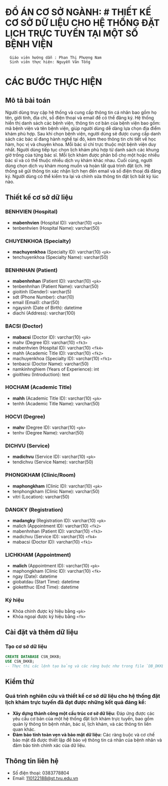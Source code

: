 # ĐỒ ÁN CƠ SỞ NGÀNH: # THIẾT KẾ CƠ SỞ DỮ LIỆU CHO HỆ THỐNG ĐẶT LỊCH TRỰC TUYẾN TẠI MỘT SỐ BỆNH VIỆN
      Giáo viên hướng dẫn : Phan Thị Phương Nam
      Sinh viên thực hiện: Nguyễn Văn Tổng
# CÁC BƯỚC THỰC HIỆN
## Mô tả bài toán
Người dùng truy cập hệ thống và cung cấp thông tin cá nhân bao gồm họ tên, giới tính, địa chỉ, số điện thoại và email để có thể đăng ký.
Hệ thống hiển thị danh sách các bệnh viện, thông tin cơ bản của bệnh viện bao gồm: mã bệnh viện và tên bệnh viện, giúp người dùng dễ dàng lựa chọn địa điểm khám phù hợp.
Sau khi chọn bệnh viện, người dùng sẽ được cung cấp danh sách các bác sĩ đang hành nghề tại đó, kèm theo thông tin chi tiết về học hàm, học vị và chuyên khoa. Mỗi bác sĩ chỉ trực thuộc một bệnh viện duy nhất.
Người dùng tiếp tục chọn lịch khám phù hợp từ danh sách các khung giờ trống của từng bác sĩ. Mỗi lịch khám được phân bổ cho một hoặc nhiều bác sĩ và có thể thuộc nhiều dịch vụ khám khác nhau.
Cuối cùng, người dùng chọn dịch vụ khám mong muốn và hoàn tất quá trình đặt lịch. Hệ thống sẽ gửi thông tin xác nhận lịch hẹn đến email và số điện thoại đã đăng ký. Người dùng có thể kiểm tra lại và chỉnh sửa thông tin đặt lịch bất kỳ lúc nào.


## Thiết kế cơ sở dữ liệu

### BENHVIEN (Hospital)
*   **mabenhvien** (Hospital ID): varchar(10) `<pk>`
*   tenbenhvien (Hospital Name): varchar(50)

### CHUYENKHOA (Specialty)
*   **machuyenkhoa** (Specialty ID): varchar(10) `<pk>`
*   tenchuyenkhoa (Specialty Name): varchar(50)

### BENHNHAN (Patient)
*   **mabenhnhan** (Patient ID): varchar(10) `<pk>`
*   tenbenhnhan (Patient Name): varchar(50)
*   gioitinh (Gender): varchar(5)
*   sdt (Phone Number): char(10)
*   email (Email): char(50)
*   ngaysinh (Date of Birth): datetime
*   diachi (Address): varchar(100)

### BACSI (Doctor)
*   **mabacsi** (Doctor ID): varchar(10) `<pk>`
*   mahv (Degree ID): varchar(10) `<fk3>`
*   mabenhvien (Hospital ID): varchar(10) `<fk4>`
*   mahh (Academic Title ID): varchar(10) `<fk2>`
*   machuyenkhoa (Specialty ID): varchar(10) `<fk1>`
*   tenbacsi (Doctor Name): varchar(50)
*   namkinhnghiem (Years of Experience): int
*   gioithieu (Introduction): text

### HOCHAM (Academic Title)
*   **mahh** (Academic Title ID): varchar(10) `<pk>`
*   tenhh (Academic Title Name): varchar(50)

### HOCVI (Degree)
*   **mahv** (Degree ID): varchar(10) `<pk>`
*   tenhv (Degree Name): varchar(50)

### DICHVU (Service)
*   **madichvu** (Service ID): varchar(10) `<pk>`
*   tendichvu (Service Name): varchar(50)

### PHONGKHAM (Clinic/Room)
*   **maphongkham** (Clinic ID): varchar(10) `<pk>`
*   tenphongkham (Clinic Name): varchar(50)
*   vitri (Location): varchar(50)

### DANGKY (Registration)
*    **madangky** (Registration ID): varchar(10) `<pk>`
*    malich (Appointment ID): varchar(10) `<fk2>`
*   mabenhnhan (Patient ID): varchar(10) `<fk3>`
*   madichvu (Service ID): varchar(10) `<fk4>`
*   mabacsi (Doctor ID): varchar(10) `<fk1>`

### LICHKHAM (Appointment)
*   **malich** (Appointment ID): varchar(10) `<pk>`
*   maphongkham (Clinic ID): varchar(10) `<fk>`
*   ngay (Date): datetime
*   giobatdau (Start Time): datetime
*   gioketthuc (End Time): datetime

### Ký hiệu
*   Khóa chính được ký hiệu bằng `<pk>`
*   Khóa ngoại được ký hiệu bằng `<fk>` 

## Cài đặt và thêm dữ liệu
### Tạo cơ sở dữ liệu
```sql
CREATE DATABASE CSN_DKKB;
USE CSN_DKKB;
-- Thực thi các lệnh tạo bảng và các ràng buộc như trong file `DB_DKKB.sql`
```
## Kiểm thử
### Quá trình nghiên cứu và thiết kế cơ sở dữ liệu cho hệ thống đặt lịch khám trực tuyến đã đạt được những kết quả đáng kể:

*   **Xây dựng thành công một cấu trúc cơ sở dữ liệu:** Đáp ứng được các yêu cầu cơ bản của một hệ thống đặt lịch khám trực tuyến, bao gồm quản lý thông tin bệnh nhân, bác sĩ, lịch khám, và các thông tin liên quan khác.
*   **Đảm bảo tính toàn vẹn và bảo mật dữ liệu:** Các ràng buộc và cơ chế bảo mật đã được thiết lập để bảo vệ thông tin cá nhân của bệnh nhân và đảm bảo tính chính xác của dữ liệu.
## Thông tin liên hệ
*   Số điện thoại: 0383778804
*   Email: 110122188@st.tvu.edu.vn
  
